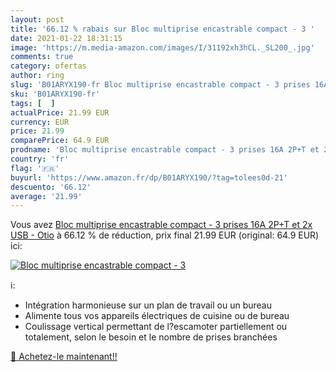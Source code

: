 ```yaml
---
layout: post
title: '66.12 % rabais sur Bloc multiprise encastrable compact - 3 '
date: 2021-01-22 18:31:15
image: 'https://m.media-amazon.com/images/I/31192xh3hCL._SL200_.jpg'
comments: true
category: ofertas
author: ring
slug: 'B01ARYX190-fr Bloc multiprise encastrable compact - 3 prises 16A 2P+T et...'
sku: 'B01ARYX190-fr'
tags: [  ]
actualPrice: 21.99 EUR
currency: EUR
price: 21.99
comparePrice: 64.9 EUR
prodname: 'Bloc multiprise encastrable compact - 3 prises 16A 2P+T et 2x USB - Otio'
country: 'fr'
flag: '🇫🇷'
buyurl: 'https://www.amazon.fr/dp/B01ARYX190/?tag=tolees0d-21'
descuento: '66.12'
average: '21.99'
---
```


Vous avez [Bloc multiprise encastrable compact - 3 prises 16A 2P+T et 2x USB - Otio](https://www.amazon.fr/dp/B01ARYX190/?tag=tolees0d-21)  à  66.12 % de réduction, prix final  21.99 EUR (original: 64.9 EUR) ici:

[![Bloc multiprise encastrable compact - 3 ](https://m.media-amazon.com/images/I/31192xh3hCL._SL200_.jpg)](https://www.amazon.fr/dp/B01ARYX190/?tag=tolees0d-21)

ℹ️:

- Intégration harmonieuse sur un plan de travail ou un bureau
- Alimente tous vos appareils électriques de cuisine ou de bureau
- Coulissage vertical permettant de l?escamoter partiellement ou totalement, selon le besoin et le nombre de prises branchées

[🛒 Achetez-le maintenant!!](https://www.amazon.fr/dp/B01ARYX190/?tag=tolees0d-21)
